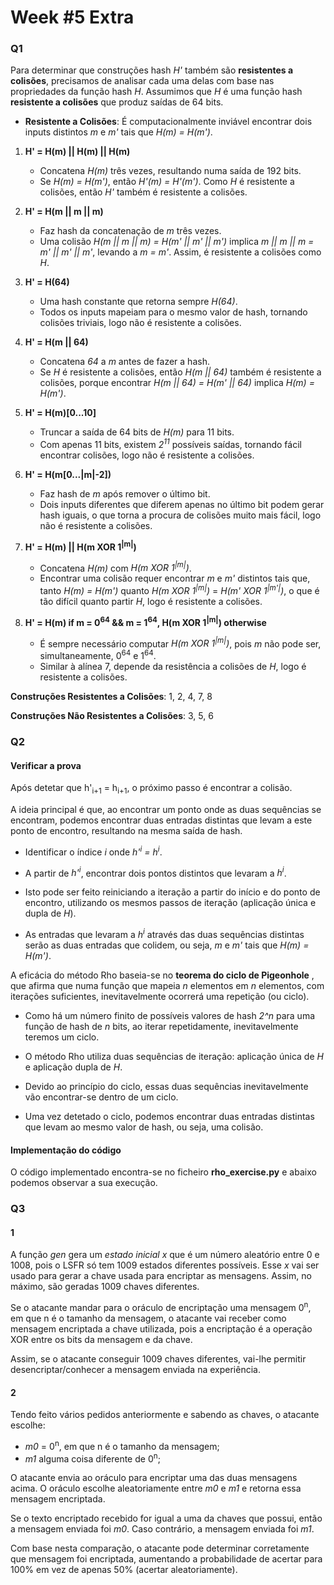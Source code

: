 # Week #5 Extra

### Q1

Para determinar que construções hash *H'* também são **resistentes a colisões**, precisamos de analisar cada uma delas com base nas propriedades da função hash *H*. Assumimos que *H* é uma função hash **resistente a colisões** que produz saídas de 64 bits.

- **Resistente a Colisões**: É computacionalmente inviável encontrar dois inputs distintos *m* e *m'* tais que *H(m) = H(m')*.

1. **H' = H(m) || H(m) || H(m)**
   - Concatena *H(m)* três vezes, resultando numa saída de 192 bits.
   - Se *H(m) = H(m')*, então *H'(m) = H'(m')*. Como *H* é resistente a colisões, então *H'* também é resistente a colisões.

2. **H' = H(m || m || m)**
   - Faz hash da concatenação de *m* três vezes.
   - Uma colisão *H(m || m || m) = H(m' || m' || m')* implica  *m || m || m = m' || m' || m'*, levando a *m = m'*. Assim, é resistente a colisões como *H*.

3. **H' = H(64)**
   - Uma hash constante que retorna sempre *H(64)*.
   - Todos os inputs mapeiam para o mesmo valor de hash, tornando colisões triviais, logo não é resistente a colisões.

4. **H' = H(m || 64)**
   - Concatena *64* a *m* antes de fazer a hash.
   - Se *H* é resistente a colisões, então *H(m || 64)* também é resistente a colisões, porque encontrar *H(m || 64) = H(m' || 64)* implica *H(m) = H(m')*.

5. **H' = H(m)[0...10]**
   - Truncar a saída de 64 bits de *H(m)* para 11 bits.
   - Com apenas 11 bits, existem *2<sup>11</sup>* possíveis saídas, tornando fácil encontrar colisões, logo não é resistente a colisões.

6. **H' = H(m[0...|m|-2])**
   - Faz hash de *m* após remover o último bit.
   - Dois inputs diferentes que diferem apenas no último bit podem gerar hash iguais, o que torna a procura de colisões muito mais fácil, logo não é resistente a colisões.

7. **H' = H(m) || H(m XOR 1<sup>|m|</sup>)**
   - Concatena *H(m)* com *H(m XOR 1<sup>|m|</sup>)*.
   - Encontrar uma colisão requer encontrar *m* e *m'* distintos tais que, tanto *H(m) = H(m')* quanto *H(m XOR 1<sup>|m|</sup>)* = *H(m' XOR 1<sup>|m'|</sup>)*, o que é tão difícil quanto partir *H*, logo é resistente a colisões.

8. **H' = H(m) if m = 0<sup>64</sup> && m = 1<sup>64</sup>, H(m XOR 1<sup>|m|</sup>) otherwise**
   - É sempre necessário computar *H(m XOR 1<sup>|m|</sup>)*, pois *m* não pode ser, simultaneamente, 0<sup>64</sup> e 1<sup>64</sup>.
   - Similar à alínea 7, depende da resistência a colisões de *H*, logo é resistente a colisões.

**Construções Resistentes a Colisões**: 1, 2, 4, 7, 8

**Construções Não Resistentes a Colisões**: 3, 5, 6

### Q2

#### Verificar a prova

Após detetar que h'<sub>i+1</sub> = h<sub>i+1</sub>, o próximo passo é encontrar a colisão. 

A ideia principal é que, ao encontrar um ponto onde as duas sequências se encontram, podemos encontrar duas entradas distintas que levam a este ponto de encontro, resultando na mesma saída de hash.

- Identificar o índice *i* onde *h'<sup>i</sup> = h<sup>i</sup>*.

- A partir de *h'<sup>i</sup>*, encontrar dois pontos distintos que levaram a *h<sup>i</sup>*.

- Isto pode ser feito reiniciando a iteração a partir do início e do ponto de encontro, utilizando os mesmos passos de iteração (aplicação única e dupla de *H*).

- As entradas que levaram a *h<sup>i</sup>* através das duas sequências distintas serão as duas entradas que colidem, ou seja, *m* e *m'* tais que *H(m) = H(m')*.

A eficácia do método Rho baseia-se no **teorema do ciclo de Pigeonhole** , que afirma que numa função que mapeia *n* elementos em *n* elementos, com iterações suficientes, inevitavelmente ocorrerá uma repetição (ou ciclo).

- Como há um número finito de possíveis valores de hash *2^n* para uma função de hash de *n* bits, ao iterar repetidamente, inevitavelmente teremos um ciclo.

- O método Rho utiliza duas sequências de iteração: aplicação única de *H* e aplicação dupla de *H*.

- Devido ao princípio do ciclo, essas duas sequências inevitavelmente vão encontrar-se dentro de um ciclo.

- Uma vez detetado o ciclo, podemos encontrar duas entradas distintas que levam ao mesmo valor de hash, ou seja, uma colisão.

#### Implementação do código

O código implementado encontra-se no ficheiro **rho_exercise.py** e abaixo podemos observar a sua execução.

### Q3

#### 1

A função *gen* gera um *estado inicial* *x* que é um número aleatório entre 0 e 1008, pois o LSFR só tem 1009 estados diferentes possíveis. Esse *x* vai ser usado para gerar a chave usada para encriptar as mensagens. Assim, no máximo, são geradas 1009 chaves diferentes.

Se o atacante mandar para o oráculo de encriptação uma mensagem 0<sup>n</sup>, em que n é o tamanho da mensagem, o atacante vai receber como mensagem encriptada a chave utilizada, pois a encriptação é a operação XOR entre os bits da mensagem e da chave.

Assim, se o atacante conseguir 1009 chaves diferentes, vai-lhe permitir desencriptar/conhecer a mensagem enviada na experiência.

#### 2

Tendo feito vários pedidos anteriormente e sabendo as chaves, o atacante escolhe:

- *m0* = 0<sup>n</sup>, em que n é o tamanho da mensagem;
- *m1* alguma coisa diferente de 0<sup>n</sup>;

O atacante envia ao oráculo para encriptar uma das duas mensagens acima. O oráculo escolhe aleatoriamente entre *m0* e *m1* e retorna essa mensagem encriptada.

Se o texto encriptado recebido for igual a uma da chaves que possui, então a mensagem enviada foi *m0*. Caso contrário, a mensagem enviada foi *m1*.

Com base nesta comparação, o atacante pode determinar corretamente que mensagem foi encriptada, aumentando a probabilidade de acertar para 100% em vez de apenas 50% (acertar aleatoriamente).